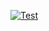 [![Test](https://github.com/froghramar/go-ef/actions/workflows/go-test.yml/badge.svg)](https://github.com/froghramar/go-ef/actions/workflows/go-test.yml)
